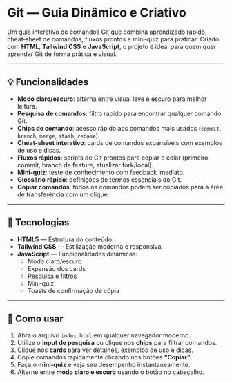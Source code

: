 # Git — Guia Dinâmico e Criativo

Um guia interativo de comandos Git que combina aprendizado rápido, cheat‑sheet de comandos, fluxos prontos e mini‑quiz para praticar. Criado com **HTML**, **Tailwind CSS** e **JavaScript**, o projeto é ideal para quem quer aprender Git de forma prática e visual.

---

## 💡 Funcionalidades

- **Modo claro/escuro**: alterna entre visual leve e escuro para melhor leitura.
- **Pesquisa de comandos**: filtro rápido para encontrar qualquer comando Git.
- **Chips de comando**: acesso rápido aos comandos mais usados (`commit`, `branch`, `merge`, `stash`, `rebase`).
- **Cheat‑sheet interativo**: cards de comandos expansíveis com exemplos de uso e dicas.
- **Fluxos rápidos**: scripts de Git prontos para copiar e colar (primeiro commit, branch de feature, atualizar fork/local).
- **Mini‑quiz**: teste de conhecimento com feedback imediato.
- **Glossário rápido**: definições de termos essenciais do Git.
- **Copiar comandos**: todos os comandos podem ser copiados para a área de transferência com um clique.

---

## 🎨 Tecnologias

- **HTML5** — Estrutura do conteúdo.
- **Tailwind CSS** — Estilização moderna e responsiva.
- **JavaScript** — Funcionalidades dinâmicas:
  - Modo claro/escuro
  - Expansão dos cards
  - Pesquisa e filtros
  - Mini‑quiz
  - Toasts de confirmação de cópia

---

## 🚀 Como usar

1. Abra o arquivo `index.html` em qualquer navegador moderno.
2. Utilize o **input de pesquisa** ou clique nos **chips** para filtrar comandos.
3. Clique nos **cards** para ver detalhes, exemplos de uso e dicas.
4. Copie comandos rapidamente clicando nos botões **“Copiar”**.
5. Faça o **mini‑quiz** e veja seu desempenho instantaneamente.
6. Alterne entre **modo claro e escuro** usando o botão no cabeçalho.

